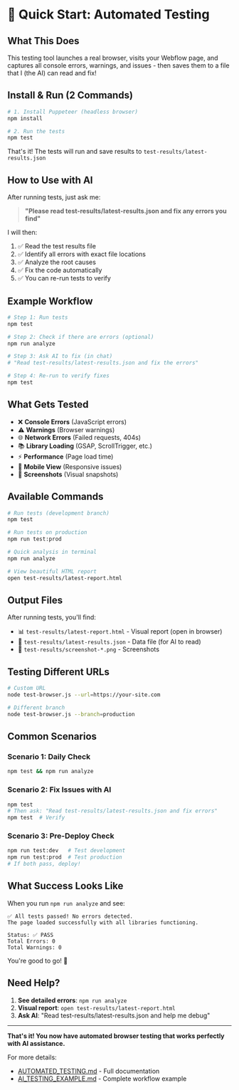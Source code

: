 # 🚀 Quick Start: Automated Testing

## What This Does

This testing tool launches a real browser, visits your Webflow page, and captures all console errors, warnings, and issues - then saves them to a file that I (the AI) can read and fix!

## Install & Run (2 Commands)

```bash
# 1. Install Puppeteer (headless browser)
npm install

# 2. Run the tests
npm test
```

That's it! The tests will run and save results to `test-results/latest-results.json`

## How to Use with AI

After running tests, just ask me:

> **"Please read test-results/latest-results.json and fix any errors you find"**

I will then:
1. ✅ Read the test results file
2. ✅ Identify all errors with exact file locations
3. ✅ Analyze the root causes
4. ✅ Fix the code automatically
5. ✅ You can re-run tests to verify

## Example Workflow

```bash
# Step 1: Run tests
npm test

# Step 2: Check if there are errors (optional)
npm run analyze

# Step 3: Ask AI to fix (in chat)
# "Read test-results/latest-results.json and fix the errors"

# Step 4: Re-run to verify fixes
npm test
```

## What Gets Tested

- ❌ **Console Errors** (JavaScript errors)
- ⚠️ **Warnings** (Browser warnings)
- 🌐 **Network Errors** (Failed requests, 404s)
- 📚 **Library Loading** (GSAP, ScrollTrigger, etc.)
- ⚡ **Performance** (Page load time)
- 📱 **Mobile View** (Responsive issues)
- 📸 **Screenshots** (Visual snapshots)

## Available Commands

```bash
# Run tests (development branch)
npm test

# Run tests on production
npm run test:prod

# Quick analysis in terminal
npm run analyze

# View beautiful HTML report
open test-results/latest-report.html
```

## Output Files

After running tests, you'll find:

- 📊 `test-results/latest-report.html` - Visual report (open in browser)
- 📄 `test-results/latest-results.json` - Data file (for AI to read)
- 📸 `test-results/screenshot-*.png` - Screenshots

## Testing Different URLs

```bash
# Custom URL
node test-browser.js --url=https://your-site.com

# Different branch
node test-browser.js --branch=production
```

## Common Scenarios

### Scenario 1: Daily Check
```bash
npm test && npm run analyze
```

### Scenario 2: Fix Issues with AI
```bash
npm test
# Then ask: "Read test-results/latest-results.json and fix errors"
npm test  # Verify
```

### Scenario 3: Pre-Deploy Check
```bash
npm run test:dev   # Test development
npm run test:prod  # Test production
# If both pass, deploy!
```

## What Success Looks Like

When you run `npm run analyze` and see:

```
✅ All tests passed! No errors detected.
The page loaded successfully with all libraries functioning.

Status: ✅ PASS
Total Errors: 0
Total Warnings: 0
```

You're good to go! 🎉

## Need Help?

1. **See detailed errors**: `npm run analyze`
2. **Visual report**: `open test-results/latest-report.html`
3. **Ask AI**: "Read test-results/latest-results.json and help me debug"

---

**That's it! You now have automated browser testing that works perfectly with AI assistance.**

For more details:
- [AUTOMATED_TESTING.md](./AUTOMATED_TESTING.md) - Full documentation
- [AI_TESTING_EXAMPLE.md](./AI_TESTING_EXAMPLE.md) - Complete workflow example

